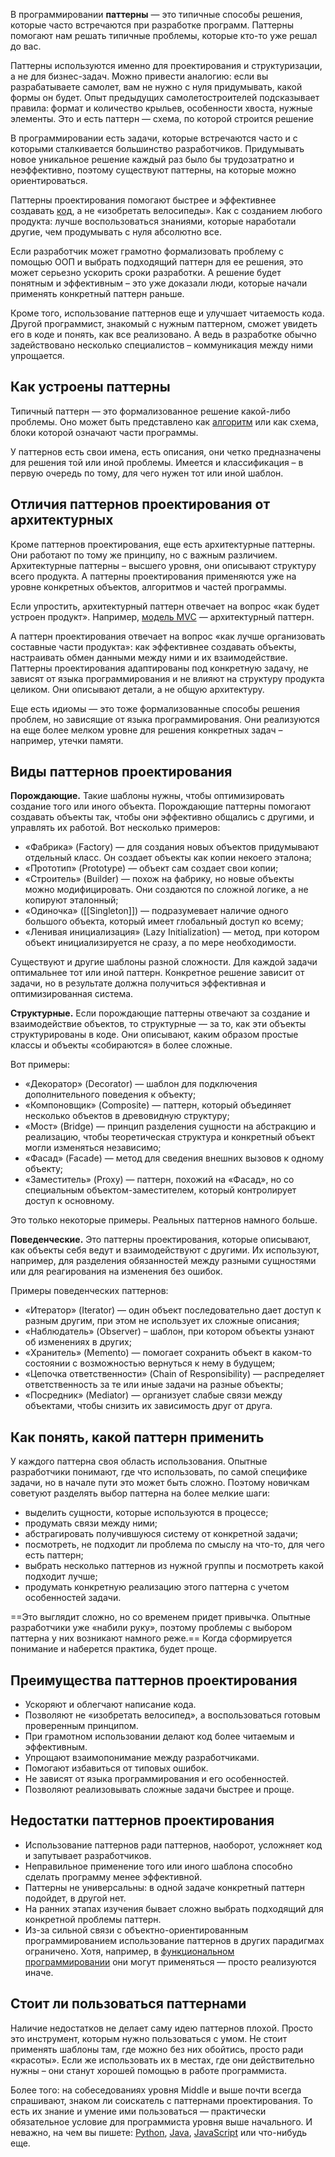 В программировании **паттерны** — это типичные способы решения, которые часто встречаются при разработке программ. Паттерны помогают нам решать типичные проблемы, которые кто-то уже решал до вас.

Паттерны используются именно для проектирования и структуризации, а не для бизнес-задач. Можно привести аналогию: если вы разрабатываете самолет, вам не нужно с нуля придумывать, какой формы он будет. Опыт предыдущих самолетостроителей подсказывает правила: формат и количество крыльев, особенности хвоста, нужные элементы. Это и есть паттерн — схема, по которой строится решение

В программировании есть задачи, которые встречаются часто и с которыми сталкивается большинство разработчиков. Придумывать новое уникальное решение каждый раз было бы трудозатратно и неэффективно, поэтому существуют паттерны, на которые можно ориентироваться.

Паттерны проектирования помогают быстрее и эффективнее создавать [код](https://blog.skillfactory.ru/glossary/programmnyj-kod/), а не «изобретать велосипеды». Как с созданием любого продукта: лучше воспользоваться знаниями, которые наработали другие, чем продумывать с нуля абсолютно все.

Если разработчик может грамотно формализовать проблему с помощью ООП и выбрать подходящий паттерн для ее решения, это может серьезно ускорить сроки разработки. А решение будет понятным и эффективным – это уже доказали люди, которые начали применять конкретный паттерн раньше.

Кроме того, использование паттернов еще и улучшает читаемость кода. Другой программист, знакомый с нужным паттерном, сможет увидеть его в коде и понять, как все реализовано. А ведь в разработке обычно задействовано несколько специалистов – коммуникация между ними упрощается.

## **Как устроены паттерны**

Типичный паттерн — это формализованное решение какой-либо проблемы. Оно может быть представлено как [алгоритм](https://blog.skillfactory.ru/glossary/algoritm/) или как схема, блоки которой означают части программы.

У паттернов есть свои имена, есть описания, они четко предназначены для решения той или иной проблемы. Имеется и классификация – в первую очередь по тому, для чего нужен тот или иной шаблон.

## **Отличия паттернов проектирования от архитектурных**

Кроме паттернов проектирования, еще есть архитектурные паттерны. Они работают по тому же принципу, но с важным различием. Архитектурные паттерны – высшего уровня, они описывают структуру всего продукта. А паттерны проектирования применяются уже на уровне конкретных объектов, алгоритмов и частей программы.

Если упростить, архитектурный паттерн отвечает на вопрос «как будет устроен продукт». Например, [модель MVC](https://blog.skillfactory.ru/glossary/mvc/) — архитектурный паттерн.

А паттерн проектирования отвечает на вопрос «как лучше организовать составные части продукта»: как эффективнее создавать объекты, настраивать обмен данными между ними и их взаимодействие. Паттерны проектирования адаптированы под конкретную задачу, не зависят от языка программирования и не влияют на структуру продукта целиком. Они описывают детали, а не общую архитектуру.

Еще есть идиомы — это тоже формализованные способы решения проблем, но зависящие от языка программирования. Они реализуются на еще более мелком уровне для решения конкретных задач – например, утечки памяти.

## **Виды паттернов проектирования**

**Порождающие.** Такие шаблоны нужны, чтобы оптимизировать создание того или иного объекта. Порождающие паттерны помогают создавать объекты так, чтобы они эффективно общались с другими, и управлять их работой. Вот несколько примеров:

- «Фабрика» (Factory) — для создания новых объектов придумывают отдельный класс. Он создает объекты как копии некоего эталона;
- «Прототип» (Prototype) — объект сам создает свои копии;
- «Строитель» (Builder) — похож на фабрику, но новые объекты можно модифицировать. Они создаются по сложной логике, а не копируют эталонный;
- «Одиночка» ([[Singleton]]) — подразумевает наличие одного большого объекта, который имеет глобальный доступ ко всему;
- «Ленивая инициализация» (Lazy Initialization) — метод, при котором объект инициализируется не сразу, а по мере необходимости.

Существуют и другие шаблоны разной сложности. Для каждой задачи оптимальнее тот или иной паттерн. Конкретное решение зависит от задачи, но в результате должна получиться эффективная и оптимизированная система.

**Структурные.** Если порождающие паттерны отвечают за создание и взаимодействие объектов, то структурные — за то, как эти объекты структурированы в коде. Они описывают, каким образом простые классы и объекты «собираются» в более сложные.

Вот примеры:

- «Декоратор» (Decorator) — шаблон для подключения дополнительного поведения к объекту;
- «Компоновщик» (Composite) — паттерн, который объединяет несколько объектов в древовидную структуру;
- «Мост» (Bridge) — принцип разделения сущности на абстракцию и реализацию, чтобы теоретическая структура и конкретный объект могли изменяться независимо;
- «Фасад» (Facade) — метод для сведения внешних вызовов к одному объекту;
- «Заместитель» (Proxy) — паттерн, похожий на «Фасад», но со специальным объектом-заместителем, который контролирует доступ к основному.

Это только некоторые примеры. Реальных паттернов намного больше.

**Поведенческие.** Это паттерны проектирования, которые описывают, как объекты себя ведут и взаимодействуют с другими. Их используют, например, для разделения обязанностей между разными сущностями или для реагирования на изменения без ошибок.

Примеры поведенческих паттернов:

- «Итератор» (Iterator) — один объект последовательно дает доступ к разным другим, при этом не использует их сложные описания;
- «Наблюдатель» (Observer) – шаблон, при котором объекты узнают об изменениях в других;
- «Хранитель» (Memento) — помогает сохранить объект в каком-то состоянии с возможностью вернуться к нему в будущем;
- «Цепочка ответственности» (Chain of Responsibility) — распределяет ответственность за те или иные задачи на разные объекты;
- «Посредник» (Mediator) — организует слабые связи между объектами, чтобы снизить их зависимость друг от друга.
## **Как понять, какой паттерн применить**

У каждого паттерна своя область использования. Опытные разработчики понимают, где что использовать, по самой специфике задачи, но в начале пути это может быть сложно. Поэтому новичкам советуют разделять выбор паттерна на более мелкие шаги:

- выделить сущности, которые используются в процессе;
- продумать связи между ними;
- абстрагировать получившуюся систему от конкретной задачи;
- посмотреть, не подходит ли проблема по смыслу на что-то, для чего есть паттерн;
- выбрать несколько паттернов из нужной группы и посмотреть какой подходит лучше;
- продумать конкретную реализацию этого паттерна с учетом особенностей задачи.

==Это выглядит сложно, но со временем придет привычка. Опытные разработчики уже «набили руку», поэтому проблемы с выбором паттерна у них возникают намного реже.== Когда сформируется понимание и наберется практика, будет проще.

## **Преимущества паттернов проектирования**

- Ускоряют и облегчают написание кода.
- Позволяют не «изобретать велосипед», а воспользоваться готовым проверенным принципом.
- При грамотном использовании делают код более читаемым и эффективным.
- Упрощают взаимопонимание между разработчиками.
- Помогают избавиться от типовых ошибок.
- Не зависят от языка программирования и его особенностей.
- Позволяют реализовывать сложные задачи быстрее и проще.

## **Недостатки паттернов проектирования**

- Использование паттернов ради паттернов, наоборот, усложняет код и запутывает разработчиков.
- Неправильное применение того или иного шаблона способно сделать программу менее эффективной.
- Паттерны не универсальны: в одной задаче конкретный паттерн подойдет, в другой нет.
- На ранних этапах изучения бывает сложно выбрать подходящий для конкретной проблемы паттерн.
- Из-за сильной связи с объектно-ориентированным программированием использование паттернов в других парадигмах ограничено. Хотя, например, в [функциональном программировании](https://blog.skillfactory.ru/glossary/funkczionalnye-yazyki-programmirovaniya/) они могут применяться — просто реализуются иначе.

## **Стоит ли пользоваться паттернами**

Наличие недостатков не делает саму идею паттернов плохой. Просто это инструмент, которым нужно пользоваться с умом. Не стоит применять шаблоны там, где можно без них обойтись, просто ради «красоты». Если же использовать их в местах, где они действительно нужны – они станут хорошей помощью в работе программиста.

Более того: на собеседованиях уровня Middle и выше почти всегда спрашивают, знаком ли соискатель с паттернами проектирования. То есть их знание и умение ими пользоваться — практически обязательное условие для программиста уровня выше начального. И неважно, на чем вы пишете: [Python](https://blog.skillfactory.ru/glossary/python/), [Java](https://blog.skillfactory.ru/glossary/java/), [JavaScript](https://blog.skillfactory.ru/glossary/javascript/) или что-нибудь еще.